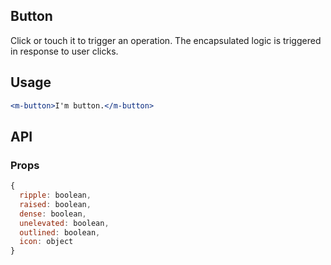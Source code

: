 ## Button 

Click or touch it to trigger an operation. The encapsulated logic is triggered in response to user clicks.

## Usage

```jsx
<m-button>I'm button.</m-button>
```

## API

### Props

```jsx
{
  ripple: boolean,
  raised: boolean,
  dense: boolean,
  unelevated: boolean,
  outlined: boolean,
  icon: object
}
```